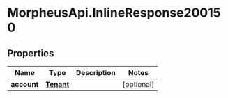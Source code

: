 # MorpheusApi.InlineResponse200150

## Properties

Name | Type | Description | Notes
------------ | ------------- | ------------- | -------------
**account** | [**Tenant**](Tenant.md) |  | [optional] 


